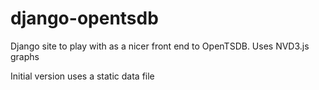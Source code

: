django-opentsdb
===============

Django site to play with as a nicer front end to OpenTSDB. Uses NVD3.js graphs

Initial version uses a static data file
